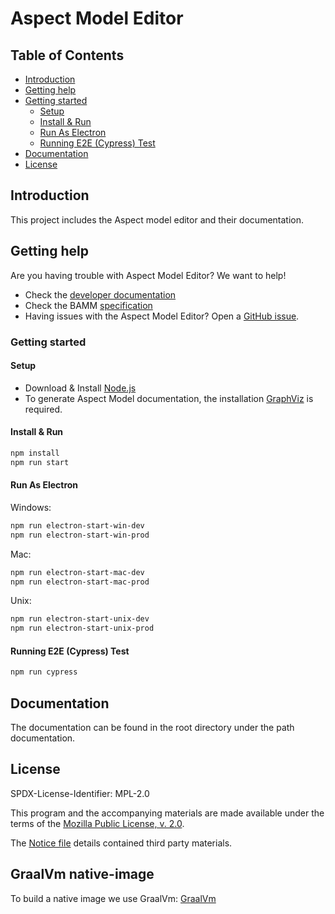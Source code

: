 # Aspect Model Editor

## Table of Contents

- [Introduction](#introduction)
- [Getting help](#getting-help)
- [Getting started](#getting-started)
  - [Setup](#setup)
  - [Install & Run](#install--run)
  - [Run As Electron](#run-as-electron)
  - [Running E2E (Cypress) Test](#running-e2e-cypress-test)
- [Documentation](#documentation)
- [License](#license)

## Introduction

This project includes the Aspect model editor and their documentation.

## Getting help

Are you having trouble with Aspect Model Editor? We want to help!

* Check the [developer documentation](https://openmanufacturingplatform.github.io)
* Check the
  BAMM [specification](https://openmanufacturingplatform.github.io/sds-documentation/bamm-specification/2.0.0/index.html)
* Having issues with the Aspect Model Editor? Open
  a [GitHub issue](https://github.com/OpenManufacturingPlatform/sds-aspect-model-editor/issues).

### Getting started

#### Setup

* Download & Install [Node.js](https://nodejs.org/en/download/)
* To generate Aspect Model documentation, the installation [GraphViz](https://graphviz.org/download) is required.

#### Install & Run

```bash
npm install
npm run start
```

#### Run As Electron

Windows:

```bash
npm run electron-start-win-dev
npm run electron-start-win-prod
```

Mac:

```bash
npm run electron-start-mac-dev
npm run electron-start-mac-prod
```

Unix:

```bash
npm run electron-start-unix-dev
npm run electron-start-unix-prod
```

#### Running E2E (Cypress) Test

```bash
npm run cypress
```

## Documentation

The documentation can be found in the root directory under the path documentation.

## License

SPDX-License-Identifier: MPL-2.0

This program and the accompanying materials are made available under the terms of the
[Mozilla Public License, v. 2.0](LICENSE).

The [Notice file](NOTICE.md) details contained third party materials.

## GraalVm native-image

To build a native image we use GraalVm: [GraalVm](https://github.com/oracle/graal/tree/vm-ce-22.1.0)
